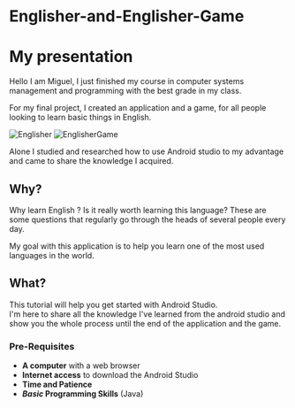 # Englisher-and-Englisher-Game
My presentation
==========

Hello I am Miguel, I just finished my course in computer systems management and programming with the best grade in my class.

For my final project, I created an application and a game, for all people looking to learn basic things in English.


![Englisher](https://i.imgur.com/sG4aLJL.png)      			 		      ![EnglisherGame](https://i.imgur.com/w5SXbC0.png)



Alone I studied and researched how to use Android studio to my advantage and came to share the knowledge I acquired. 

## Why?
Why learn English ?
Is it really worth learning this language?
These are some questions that regularly go through the heads of several people every day.

My goal with this application is to help you learn one of the most used languages in the world.

## What?

This tutorial will help you get started with
Android Studio.<br />
I'm here to share all the knowledge I've learned from the android studio and show you the whole process until the end of the application and the game.

### Pre-Requisites

+ **A computer** with a web browser
+ **Internet access** to download the Android Studio
+ **Time and Patience** 
+ **_Basic_ Programming Skills** (Java)


